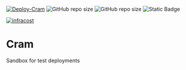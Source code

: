[![Deploy-Cram](https://github.com/philemonnwanne/cram/actions/workflows/caller.yml/badge.svg)](https://github.com/philemonnwanne/cram/actions/workflows/caller.yml)
![GitHub repo size](https://img.shields.io/github/repo-size/philemonnwanne/cram)
![GitHub repo size](https://img.shields.io/github/repo-size/philemonnwanne/cram?style=plastic&logo=superuser&logoColor=violet&label=god&labelColor=orange)
![Static Badge](https://img.shields.io/badge/Terraform-orange?logo=terraform)

[![infracost](https://img.shields.io/endpoint?url=https://dashboard.api.infracost.io/shields/json/f3961a3c-4cc5-4bf8-89a8-40dbd608dadb/repos/fe574364-68d7-4703-beb7-5a823223c153/branch/8f2cb8f1-d3b7-4f6f-9f51-a1804f3d6a72/philemonnwanne%252Fcram)](https://dashboard.infracost.io/org/philemonnwanne/repos/fe574364-68d7-4703-beb7-5a823223c153?tab=settings)

<!-- ![Deploy-Cram-Event](https://github.com/philemonnwanne/cram/actions/workflows/terraform.yml/badge.svg?event=push)

![Deploy-Cram-Status](https://github.com/philemonnwanne/cram/actions/workflows/terraform.yml/badge.svg?branch=main) -->

# Cram

Sandbox for test deployments
